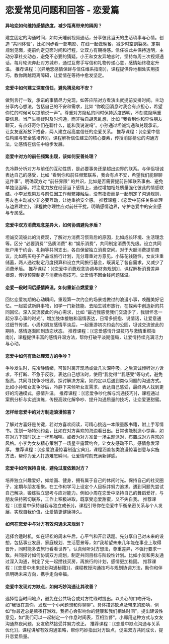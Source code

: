 # 恋爱常见问题和回答 - 恋爱篇

#### 异地恋如何维持感情热度，减少距离带来的隔阂？
建立固定的沟通时间，如每天睡前视频通话，分享彼此当天的生活琐事与心情。创造 “共同体验”，比如同步看一部电影、在线一起做晚餐，减少时空割裂感。定期规划见面，提前约定见面时间和行程，让双方有期待感。信任彼此并保持透明，主动分享社交动态，避免不必要的猜疑。小王和女友异地恋时，坚持每周三次视频通话，每月轮流奔赴对方城市，通过互寄手写信和礼物传递心意，感情始终稳定升温。
推荐课程：[《异地恋感情保鲜与信任维系指南》]，课程提供异地相处实用技巧，教你跨越距离障碍，让爱情在等待中愈发坚定。

#### 恋爱中如何建立深度信任，避免猜忌和不安？
做到言行一致，承诺的事情尽力兑现，如答应陪对方看演出就提前安排时间。主动分享内心想法，包括自己的不安和需求，比如 “你晚回消息时我会有点担心，希望你忙的时候可以提前说一声”。尊重对方隐私的同时保持适度透明，不刻意隐瞒重要信息。当产生猜疑时及时沟通，而非独自胡思乱想，比如 “我看到你和异性朋友聊天，有点好奇你们在聊什么，能和我说说吗”。小孙通过坦诚沟通和兑现承诺，让女友逐渐放下戒备，两人建立起高度信任的恋爱关系。
推荐课程：[《恋爱中信任构建与安全感培养》]，课程解析信任建立的核心要素，传授消除猜忌的沟通方法，让感情在信任中稳步发展。

#### 恋爱中对方的前任频繁出现，该如何妥善处理？
先冷静分析对方与前任的互动性质，是必要事务还是超出边界的联系。与伴侣坦诚表达自己的感受，比如 “看到你和前任频繁联系，我会有点不安，希望我们能聊聊这件事”。明确双方对 “前任界限” 的共识，比如是否需要提前告知联系事由、避免单独见面等。将注意力放在经营当下感情上，通过增加相处质量强化彼此的情感联结。小李发现男友与前任因工作频繁接触后，没有指责而是一起制定了沟通规则，男友也主动减少非必要互动，让她重拾安全感。
推荐课程：《恋爱中前任关系处理与边界建立》，课程教你理性应对前任干扰，明确感情边界，守护恋爱中的安全感与专属感。

#### 恋爱中双方消费观念差异大，如何协调避免矛盾？
坦诚交流彼此的消费观，了解对方消费习惯背后的原因，比如成长环境、生活理念等。区分 “必要消费”“品质消费” 和 “娱乐消费”，共同制定消费优先级。设立共同账户用于约会、礼物等共同支出，各自保留独立消费空间。对于大额消费提前商议，比如购买电子产品或旅行计划，充分尊重对方意见。小陈花钱随性，女友注重储蓄，两人通过制定月度预算和设立共同旅行基金，既满足了各自需求，又减少了消费矛盾。
推荐课程：[《恋爱中消费观念协调与财务规划》]，课程解析消费差异根源，传授预算制定与消费协商技巧，让爱情不因金钱问题降温。

#### 恋爱一段时间后感情降温，如何重新点燃爱意？
回忆恋爱初期的心动瞬间，重现第一次约会的场景或做过的浪漫小事，唤醒美好记忆。一起尝试新鲜事物，如学一门新技能、去陌生城市旅行，在探索中创造新的共同回忆。深入交流彼此的内心需求，比如 “最近我感觉我们交流少了，我很怀念一起分享心事的时光”。增加肢体接触和温情表达，日常多拥抱、说情话，让爱意通过细节传递。小周和男友感情平淡后，一起重游初次约会的公园，坦诚交流彼此的期待，感情逐渐回到热恋状态。
推荐课程：[《恋爱感情升温技巧与激情重燃指南》]，课程提供丰富的感情升温方法，帮你打破平淡期僵局，让爱情持续充满活力与心动。

#### 恋爱中如何有效处理双方的争吵？
争吵发生时，先冷静情绪，可暂时离开现场或做几次深呼吸。之后真诚倾听对方诉求，不打断、不急于反驳。表达自己想法时，使用“我觉得”“我感受”等句式，避免指责。共同寻找争吵根源，探讨解决方案，如约定以后遇到类似问题的沟通方式。比如小孙和女友争吵后，冷静下来倾听女友需求，表达自己感受，最终两人找到更好的沟通模式，感情升温。
推荐课程：[《恋爱争吵化解与沟通技巧》]，课程通过案例分析与实战演练，传授高效化解争吵、提升沟通质量的技巧，让恋爱更甜蜜。

#### 怎样给恋爱中的对方制造浪漫惊喜？
了解对方喜好是关键，若对方喜欢阅读，可精心挑选一本限量版书籍，附上手写情书。策划一场特别约会，比如在对方喜欢的海边看日出。日常也能制造小惊喜，如在对方下班时送上一杯热咖啡。或者为对方准备一场主题派对，布置成对方喜欢的风格。小李为女友精心策划了一场星空露营约会，让女友感动不已，感情愈发深厚。
推荐课程：[《恋爱浪漫惊喜制造宝典》]，课程涵盖各类浪漫惊喜创意与实施方法，帮你为爱人打造难忘瞬间，让爱情时刻充满新鲜感。

#### 恋爱中如何保持自我，避免过度依赖对方？
培养独立兴趣爱好，如绘画、健身，拥有属于自己的休闲时光。保持自己的社交圈子，定期与朋友相聚。在工作和学习上设定个人目标并努力追求。遇到问题先尝试自己解决，锻炼独立思考与应对能力。例如小周在恋爱中坚持自己的舞蹈爱好，与朋友保持密切联系，工作上积极进取，既享受恋爱甜蜜，又不失自我。
推荐课程：[《恋爱中保持自我与独立成长》]，课程引导你在恋爱中平衡亲密关系与个人发展，实现自我价值，让爱情更健康持久。

#### 如何在恋爱中与对方有效沟通未来规划？
选择合适时机，如在轻松的周末午后，心平气和开启话题。先分享自己对未来的设想，包括事业发展、家庭规划、生活愿景等，如“我希望未来几年能在事业上取得晋升，同时能多去旅行看看世界”。认真倾听对方想法，尊重差异，不强行要求一致。共同探讨如何协调双方规划，制定共同目标与阶段性计划。比如小吴和男友通过深入沟通，制定了先一起攒钱买房，再旅行的计划，感情更加稳固。
推荐课程：[《恋爱中未来规划沟通秘籍》]，课程教授沟通技巧与规划协调方法，助你和伴侣明确未来方向，携手走向幸福。

#### 恋爱中发现对方缺点，如何巧妙沟通让其改善？
选择恰当时间地点，避免在公共场合或对方忙碌时提出。以关心的口吻开场，如“我很在意你，发现一个小问题想和你聊聊”。具体描述缺点及带来的影响，例如“你最近总是熬夜打游戏，我担心会影响你的健康和我们相处时间”。提出建设性意见，如“我们可以一起制定一个作息时间表，互相监督”。小郑用这种方式与女友沟通熬夜问题，女友欣然接受并努力改正。
推荐课程：[《恋爱中缺点沟通与关系优化》]，课程讲解有效沟通策略，帮你巧妙指出对方缺点，促进双方共同成长，提升恋爱质量。
